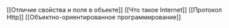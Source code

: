 [[Отличие свойства и поля в объекте]]
[[Что такое Internet]]
[[Протокол Http]]
[[Объектно-ориентированное программирование]]

